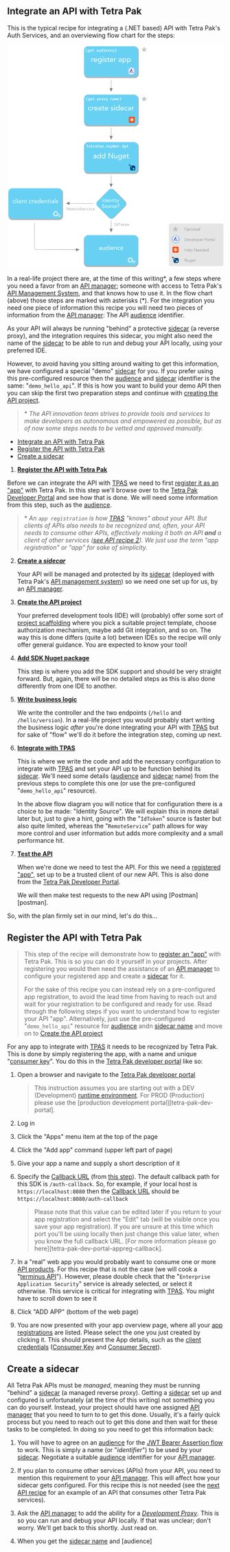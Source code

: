 ## Integrate an API with Tetra Pak

This is the typical recipe for integrating a (.NET based) API with Tetra Pak's Auth Services, and an overviewing flow chart for the steps: 

![Flow - integrate terminus API](../_graphics/flow_integrate_api_1.png)

In a real-life project there are, at the time of this writing*, a few steps where you need a favor from an [API manager][cat-api-manager]; someone with access to Tetra Pak's [API Management System][cat-apigee-edge], and that knows how to use it. In the flow chart (above) those steps are marked with asterisks (*). For the integration you need one piece of information this recipe you will need two pieces of information from the [API manager][cat-api-manager]: The API [audience][cat-audience] identifier.

As your API will always be running "behind" a protective [sidecar][cat-sidecar] (a reverse proxy), and the integration requires this sidecar, you might also need the name of the [sidecar][cat-sidecar] to be able to run and debug your API locally, using your preferred IDE.   

However, to avoid having you sitting around waiting to get this information, we have configured a special "demo" [sidecar][cat-sidecar] for you. If you prefer using this pre-configured resource then the [audience][cat-audience] and [sidecar][cat-sidecar] identifier is the same: "`demo_hello_api`". If this is how you want to build your demo API then you can skip the first two preparation steps and continue with [creating the API project](#create-the-api-project).

> \* *The API innovation team strives to provide tools and services to make developers as autonomous and empowered as possible, but as of now some steps needs to be vetted and approved manually.*

- [Integrate an API with Tetra Pak](#integrate-an-api-with-tetra-pak)
- [Register the API with Tetra Pak](#register-the-api-with-tetra-pak)
- [Create a sidecar](#create-a-sidecar)

1. [**Register the API with Tetra Pak**](#register-the-api-with-tetra-pak)

Before we can integrate the API with [TPAS][cat-tpas] we need to first [register it as an "app"][cat-client] with Tetra Pak. In this step we'll browse over to the [Tetra Pak Developer Portal][tetra-pak-dev-test-portal] and see how that is done. We will need some information from this step, such as the [audience][cat-audience].

> \* *An `app registration` is how [TPAS][cat-tpas] "knows" about your API. But clients of APIs also needs to be recognized and, often, your API needs to consume other APIs, effectively making it both an API **and** a client of other services ([see API recipe 2][tetra-pak-aspnet-api-recipe-2]). We just use the term "app registration" or "app" for sake of simplicity.*

2. [**Create a *sidecar***](#create-a-sidecar)

   Your API will be managed and protected by its [sidecar][cat-sidecar] (deployed with Tetra Pak's [API management system][cat-apigee-edge]) so we need one set up for us, by an [API manager][cat-api-manager].

3. [**Create the API project**](#create-the-api-project)

   Your preferred development tools (IDE) will (probably) offer some sort of [project scaffolding](https://en.wikipedia.org/wiki/Scaffold_(programming)) where you pick a suitable project template, choose authorization mechanism, maybe add Git integration, and so on. The way this is done differs (quite a lot) between IDEs so the recipe will only offer general guidance. You are expected to know your tool!

4. [**Add SDK Nuget package**](#add-sdk-nuget-package)

   This step is where you add the SDK support and should be very straight forward. But, again, there will be no detailed steps as this is also done differently from one IDE to another.

5. [**Write business logic**](#write-the-business-logic)

   We write the controller and the two endpoints (`/hello` and `/hello/version`). In a real-life project you would probably start writing the business logic *after* you're done integrating your API with [TPAS][cat-tpas] but for sake of "flow" we'll do it before the integration step, coming up next.

6. [**Integrate with TPAS**](#integrating-with-tetra-pak-auth-services)

   This is where we write the code and add the necessary configuration to integrate with [TPAS][cat-tpas] and set your API up to be function behind its [sidecar][cat-sidecar]. We'll need some details ([audience][cat-audience] and [sidecar][cat-sidecar] name) from the previous steps to complete this one (or use the pre-configured "`demo_hello_api`" resource).

   In the above flow diagram you will notice that for configuration there is a choice to be made: "Identity Source". We will explain this in more detail later but, just to give a hint, going with the "`IdToken`" source is faster but also quite limited, whereas the "`RemoteService`" path allows for way more control and user information but adds more complexity and a small performance hit.

7. [**Test the API**](#test-the-api)

   When we're done we need to test the API. For this we need a [registered "app"][cat-client], set up to be a trusted client of our new API. This is also done from the [Tetra Pak Developer Portal][cat-dev-portal].

   We will then make test requests to the new API using [Postman][postman].

So, with the plan firmly set in our mind, let's do this...

## Register the API with Tetra Pak

>This step of the recipe will demonstrate how to [register an "app"][cat-client] with Tetra Pak. This is so you can do it yourself in your projects. After registering you would then need the assistance of an [API manager][cat-api-manager] to configure your registered app and create a [sidecar][cat-sidecar] for it.
>
> For the sake of this recipe you can instead rely on a pre-configured app registration, to avoid the lead time from having to reach out and wait for your registration to be configured and ready for use. Read through the following steps if you want to understand how to register your API "app". Alternatively, just use the pre-configured "`demo_hello_api`" resource for [audience][cat-audience] andn [sidecar name][cat-sidecar] and move on to [Create the API project](#create-the-api-project)

For any app to integrate with [TPAS][cat-tpas] it needs to be recognized by Tetra Pak. This is done by simply registering the app, with a name and unique "[consumer key][cat-client-id]". You do this in the [Tetra Pak developer portal][tetra-pak-dev-test-portal] like so:

1. Open a browser and navigate to the [Tetra Pak developer portal][tetra-pak-dev-test-portal]

   >This instruction assumes you are starting out with a DEV (Development) [runtime environment][cat-runtime-environment]. For PROD (Production) please use the [production development portal][tetra-pak-dev-portal].

2. Log in

3. Click the "Apps" menu item at the top of the page

4. Click the "Add app" command (upper left part of page)

5. Give your app a name and supply a short description of it

6. Specify the [Callback URL][cat-callback-url] (from [this step](#save-local-url)). The default callback path for this SDK is `/auth-callback`. So, for example, if your local host is `https://localhost:8080` then the [Callback URL][cat-callback-url] should be `https://localhost:8080/auth-callback`

   > Please note that this value can be edited later if you return to your app registration and select the "Edit" tab (will be visible once you save your app registration). If you are unsure at this time which port you'll be using locally then just change this value later, when you know the full callback URL. [For more information please go here][tetra-pak-dev-portal-appreg-callback].

7. In a "real" web app you would probably want to consume one or more [API products][cat-product]. For this recipe that is not the case (we will cook a "[terminus API][cat-terminus]"). However, please double check that the "`Enterprise Application Security`" service is already selected, or select it otherwise. This service is critical for integrating with [TPAS][cat-tpas]. You might have to scroll down to see it

8. Click "ADD APP" (bottom of the web page)

9. You are now presented with your app overview page, where all your [app registrations][cat-app-registration] are listed. Please select the one you just created by clicking it. This should present the App details, such as the [client credentials][cat-client-credentials] ([Consumer Key][cat-client-id] and [Consumer Secret][cat-client-secret]).


## Create a sidecar

All Tetra Pak APIs must be *managed*, meaning they must be running "behind" a [sidecar][cat-sidecar] (a managed reverse proxy). Getting a [sidecar][cat-sidecar] set up and configured is unfortunately (at the time of this writing) not something you can do yourself. Instead, your project should have one assigned [API manager][cat-api-manager] that you need to turn to to get this done. Usually, it's a fairly quick process but you need to reach out to get this done and then wait for these tasks to be completed. In doing so you need to get this information back:

1. You will have to agree on an [audience][cat-audience] for the [JWT Bearer Assertion flow][cat-jwt-bearer-assertion] to work. This is simply a name (or "*identifier*") to be used by your [sidecar][cat-sidecar]. Negotiate a suitable [audience][cat-audience] identifier for your [API manager][cat-api-manager].

2. If you plan to consume other services (APIs) from your API, you need to mention this requirement to your [API manager][cat-api-manager]. This will affect how your sidecar gets configured. For this recipe this is not needed (see the [next API recipe][tetra-pak-aspnet-api-recipe-2] for an example of an API that consumes other Tetra Pak services).

3. Ask the [API manager][cat-api-manager] to add the ability for a [*Development Proxy*][cat-dev-proxy]. This is so you can run and debug your API locally. If that was unclear; don't worry. We'll get back to this shortly. Just read on.

4. When you get the [sidecar name][cat-sidecar] and [audience]
 

[cat-actor]: ./CAT.md#actor
[cat-api]: ./CAT.md#api
[cat-api-key]: ./CAT.md#api-key
[cat-api-management-system]: ./CAT.md#api-management-system
[cat-api-manager]: ./CAT.md#api-manager
[cat-app-registration]: ./CAT.md#app-registration
[cat-audience]: ./CAT.md#audience
[cat-authentication]: ./CAT.md#authentication
[cat-authentication-scheme]: ./CAT.md#authentication-scheme
[cat-apigee-edge]: ./CAT.md#apigee-edge
[cat-business-api]: ./CAT.md#business-api
[cat-callback-url]: ./CAT.md#callback-url
[cat-claim]: ./CAT.md#claim
[cat-claims-transformation]: ./CAT.md#claims-transformation
[cat-client]: ./CAT.md#client
[cat-client-credentials]: ./CAT.md#client-credentials
[cat-client-id]: ./CAT.md#client-id
[cat-client-secret]: ./CAT.md#client-secret
[cat-consumer-key]: ./CAT.md#consumer-key
[cat-dev-portal]: ./CAT.md#developer-portal
[cat-dev-proxy]: ./CAT.md#development-proxy
[cat-identity]: ./CAT.md#identity
[cat-jwt-bearer-assertion]: ./CAT.md#jwt-bearer-assertion
[cat-product]: ./CAT.md#product
[cat-runtime-environment]: ./CAT.md#runtime-environment
[cat-sidecar]: ./CAT.md#sidecar
[cat-terminus]: ./CAT.md#terminus-api
[cat-tpas]: ./CAT.md#tetra-pak-auth-services

[tetra-pak-aspnet-api-recipe-2]: ../TetraPak.AspNet.Api/_docs/Recipe2-WebApi.md
[tetra-pak-dev-test-portal]: https://developer-test.tetrapak.com

